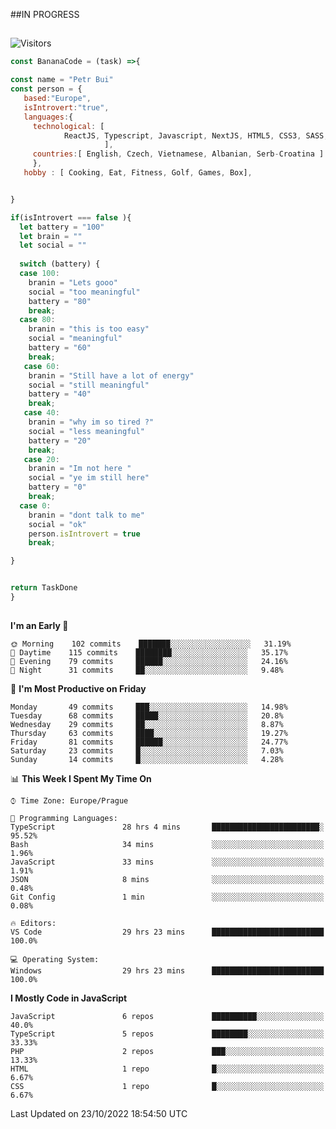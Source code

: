 ##IN PROGRESS
##
![Visitors](https://komarev.com/ghpvc/?username=petrbui&style=for-the-badge&label=Visitors+👀)
```Javascript
const BananaCode = (task) =>{

const name = "Petr Bui"
const person = {
   based:"Europe",
   isIntrovert:"true",
   languages:{
     technological: [ 
            ReactJS, Typescript, Javascript, NextJS, HTML5, CSS3, SASS, Redux, Node, Storybook, Styled-Component
                     ],
     countries:[ English, Czech, Vietnamese, Albanian, Serb-Croatina ]
     },
   hobby : [ Cooking, Eat, Fitness, Golf, Games, Box],


}

if(isIntrovert === false ){
  let battery = "100"
  let brain = ""
  let social = ""
  
  switch (battery) {
  case 100:
    branin = "Lets gooo"
    social = "too meaningful"
    battery = "80"
    break;
  case 80:
    branin = "this is too easy"
    social = "meaningful"
    battery = "60"
    break;
   case 60:
    branin = "Still have a lot of energy"
    social = "still meaningful"
    battery = "40"
    break;
   case 40:
    branin = "why im so tired ?"
    social = "less meaningful"
    battery = "20"
    break;
   case 20:
    branin = "Im not here "
    social = "ye im still here"
    battery = "0"
    break;
  case 0:
    branin = "dont talk to me"
    social = "ok"
    person.isIntrovert = true
    break;

}


return TaskDone
}
```



##
<!--
[![My GitHub stats](https://github-readme-stats.vercel.app/api?username=petrbui&theme=github_dark)](https://github.com/anuraghazra/github-readme-stats)

[![My wakatime stats](https://github-readme-stats.vercel.app/api/wakatime?username=petrbui&theme=github_dark)](https://github.com/anuraghazra/github-readme-stats)
-->
<!--START_SECTION:waka-->
**I'm an Early 🐤** 

```text
🌞 Morning    102 commits    ███████░░░░░░░░░░░░░░░░░░   31.19% 
🌆 Daytime    115 commits    ████████░░░░░░░░░░░░░░░░░   35.17% 
🌃 Evening    79 commits     ██████░░░░░░░░░░░░░░░░░░░   24.16% 
🌙 Night      31 commits     ██░░░░░░░░░░░░░░░░░░░░░░░   9.48%

```
📅 **I'm Most Productive on Friday** 

```text
Monday       49 commits     ███░░░░░░░░░░░░░░░░░░░░░░   14.98% 
Tuesday      68 commits     █████░░░░░░░░░░░░░░░░░░░░   20.8% 
Wednesday    29 commits     ██░░░░░░░░░░░░░░░░░░░░░░░   8.87% 
Thursday     63 commits     ████░░░░░░░░░░░░░░░░░░░░░   19.27% 
Friday       81 commits     ██████░░░░░░░░░░░░░░░░░░░   24.77% 
Saturday     23 commits     █░░░░░░░░░░░░░░░░░░░░░░░░   7.03% 
Sunday       14 commits     █░░░░░░░░░░░░░░░░░░░░░░░░   4.28%

```


📊 **This Week I Spent My Time On** 

```text
⌚︎ Time Zone: Europe/Prague

💬 Programming Languages: 
TypeScript               28 hrs 4 mins       ████████████████████████░   95.52% 
Bash                     34 mins             ░░░░░░░░░░░░░░░░░░░░░░░░░   1.96% 
JavaScript               33 mins             ░░░░░░░░░░░░░░░░░░░░░░░░░   1.91% 
JSON                     8 mins              ░░░░░░░░░░░░░░░░░░░░░░░░░   0.48% 
Git Config               1 min               ░░░░░░░░░░░░░░░░░░░░░░░░░   0.08%

🔥 Editors: 
VS Code                  29 hrs 23 mins      █████████████████████████   100.0%

💻 Operating System: 
Windows                  29 hrs 23 mins      █████████████████████████   100.0%

```

**I Mostly Code in JavaScript** 

```text
JavaScript               6 repos             ██████████░░░░░░░░░░░░░░░   40.0% 
TypeScript               5 repos             ████████░░░░░░░░░░░░░░░░░   33.33% 
PHP                      2 repos             ███░░░░░░░░░░░░░░░░░░░░░░   13.33% 
HTML                     1 repo              █░░░░░░░░░░░░░░░░░░░░░░░░   6.67% 
CSS                      1 repo              █░░░░░░░░░░░░░░░░░░░░░░░░   6.67%

```



 Last Updated on 23/10/2022 18:54:50 UTC
<!--END_SECTION:waka-->
